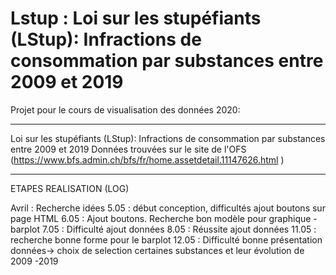 # Lstup : Loi sur les stupéfiants (LStup): Infractions de consommation par substances entre 2009 et 2019

Projet pour le cours de visualisation des données 2020:

---
Loi sur les stupéfiants (LStup): Infractions de consommation par substances entre 2009 et 2019
Données trouvées sur le site de l'OFS (https://www.bfs.admin.ch/bfs/fr/home.assetdetail.11147626.html )


-----------------------------------------------
ETAPES REALISATION (LOG)

Avril : Recherche idées
5.05 : début conception, difficultés ajout boutons sur page HTML
6.05 : Ajout boutons. Recherche bon modèle pour graphique - barplot
7.05 : Difficulté ajout données
8.05 : Réussite ajout données
11.05 : recherche bonne forme pour le barplot
12.05 : Difficulté bonne présentation données-> choix de selection certaines substances et leur évolution  de 2009 -2019